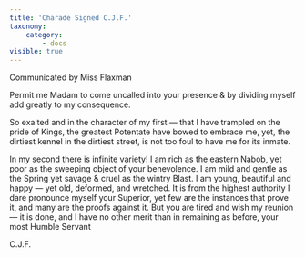 ```yaml
---
title: 'Charade Signed C.J.F.'
taxonomy:
    category:
        - docs
visible: true
---
```


<div class="author">Communicated by Miss Flaxman</div>

Permit me Madam to come uncalled into your presence & by dividing myself add greatly to my consequence.

So exalted and in the character of my first — that I have trampled on the pride of Kings, the greatest Potentate have bowed to embrace me, yet, the dirtiest kennel in the dirtiest street, is not too foul to have me for its inmate.

In my second there is infinite variety! I am rich as the eastern Nabob, yet poor as the sweeping object of your benevolence. I am mild and gentle as the Spring yet savage & cruel as the wintry Blast. I am young, beautiful and happy — yet old, deformed, and wretched. It is from the highest authority I dare pronounce myself your Superior, yet few are the instances that prove it, and many are the proofs against it. But you are tired and wish my reunion — it is done, and I have no other merit than in remaining as before, your most Humble Servant

C.J.F.